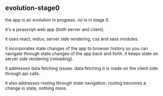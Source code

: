 ## evolution-stage0

the app is an evolution in progress. no is in stage 0.

it's a javascript web app (both server and client).

it uses react, redux, server side rendering, css and sass modules.

it incorporates state changes of the app to browser history so you can navigate through state changes of the app back and forth. it keeps state on server side rendering (reloading).

it addresses data fetching issues. data fetching it is made on the client side through api calls.

it also addresses routing through state navigation. routing becomes a change in state, nothing more.

